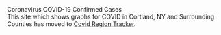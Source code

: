 <div id="page-title">Coronavirus COVID-19 Confirmed Cases</div>
<div class="center-block">
  <div class="center-within-block">
    This site which shows graphs for COVID in Cortland, NY and Surrounding Counties has moved to <a href="https://elrayle.github.io/covid_tracker/index.html">Covid Region Tracker</a>.
  </div>
</div>
